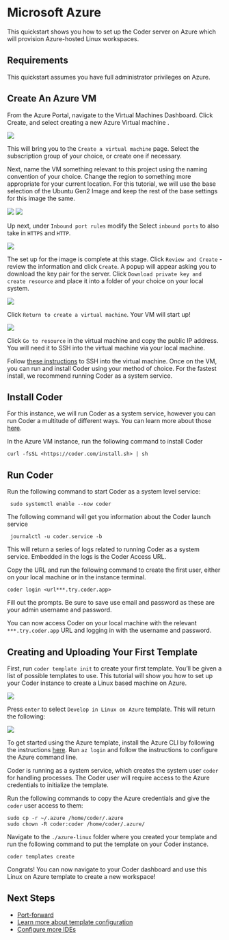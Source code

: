 # Microsoft Azure

This quickstart shows you how to set up the Coder server on Azure which will
provision Azure-hosted Linux workspaces.

## Requirements

This quickstart assumes you have full administrator privileges on Azure.

## Create An Azure VM

From the Azure Portal, navigate to the Virtual Machines Dashboard. Click Create, and select creating a new Azure Virtual machine .

<img src="../images/quickstart/azure/azure1.jpg">

This will bring you to the `Create a virtual machine` page. Select the subscription group of your choice, or create one if necessary.

Next, name the VM something relevant to this project using the naming convention of your choice. Change the region to something more appropriate for your current location. For this tutorial, we will use the base selection of the Ubuntu Gen2 Image and keep the rest of the base settings for this image the same.

<img src="../images/quickstart/azure/azure2.png">

<img src="../images/quickstart/azure/azure3.png">

Up next, under `Inbound port rules` modify the Select `inbound ports` to also take in `HTTPS` and `HTTP`.

<img src="../images/quickstart/azure/azure4.png">

The set up for the image is complete at this stage. Click `Review and Create` - review the information and click `Create`. A popup will appear asking you to download the key pair for the server. Click `Download private key and create resource` and place it into a folder of your choice on your local system.

<img src="../images/quickstart/azure/azure5.png">

Click `Return to create a virtual machine`. Your VM will start up!

<img src="../images/quickstart/azure/azure6.png">

Click `Go to resource` in the virtual machine and copy the public IP address. You will need it to SSH into the virtual machine via your local machine.

Follow [these instructions](https://learn.microsoft.com/en-us/azure/virtual-machines/linux-vm-connect?tabs=Linux) to SSH into the virtual machine. Once on the VM, you can run and install Coder using your method of choice. For the fastest install, we recommend running Coder as a system service.

## Install Coder

For this instance, we will run Coder as a system service, however you can run Coder a multitude of different ways. You can learn more about those [here](https://coder.com/docs/coder-oss/latest/install).

In the Azure VM instance, run the following command to install Coder

```console
curl -fsSL <https://coder.com/install.sh> | sh
```

## Run Coder

Run the following command to start Coder as a system level service:

```console
 sudo systemctl enable --now coder
```

The following command will get you information about the Coder launch service

```console
 journalctl -u coder.service -b
```

This will return a series of logs related to running Coder as a system service. Embedded in the logs is the Coder Access URL.

Copy the URL and run the following command to create the first user, either on your local machine or in the instance terminal.

```console
coder login <url***.try.coder.app>
```

Fill out the prompts. Be sure to save use email and password as these are your admin username and password.

You can now access Coder on your local machine with the relevant `***.try.coder.app` URL and logging in with the username and password.

## Creating and Uploading Your First Template

First, run `coder template init` to create your first template. You’ll be given a list of possible templates to use. This tutorial will show you how to set up your Coder instance to create a Linux based machine on Azure.

<img src="../images/quickstart/azure/azure9.png">

Press `enter` to select `Develop in Linux on Azure` template. This will return the following:

<img src="../images/quickstart/azure/azure10.png">

To get started using the Azure template, install the Azure CLI by following the instructions [here](https://learn.microsoft.com/en-us/cli/azure/install-azure-cli-linux?pivots=apt). Run `az login` and follow the instructions to configure the Azure command line.

Coder is running as a system service, which creates the system user `coder` for handling processes. The Coder user will require access to the Azure credentials to initialize the template.

Run the following commands to copy the Azure credentials and give the `coder` user access to them:

```console
sudo cp -r ~/.azure /home/coder/.azure
sudo chown -R coder:coder /home/coder/.azure/
```

Navigate to the `./azure-linux` folder where you created your template and run the following command to put the template on your Coder instance.

```console
coder templates create
```

Congrats! You can now navigate to your Coder dashboard and use this Linux on Azure template to create a new workspace!

## Next Steps

- [Port-forward](../networking/port-forwarding.md)
- [Learn more about template configuration](../templates.md)
- [Configure more IDEs](../ides/web-ides.md)
